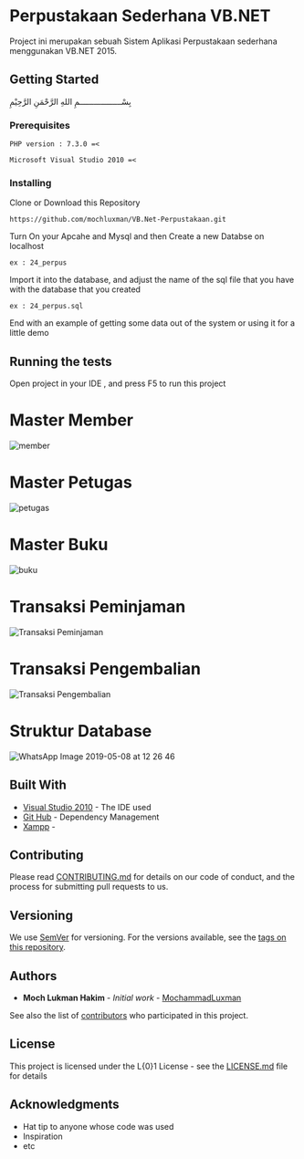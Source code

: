 # Perpustakaan Sederhana VB.NET
 Project ini merupakan sebuah Sistem Aplikasi Perpustakaan sederhana menggunakan VB.NET 2015.
## Getting Started

بِسْــــــــــــــــــمِ اللهِ الرَّحْمَنِ الرَّحِيْمِ

### Prerequisites

```
PHP version : 7.3.0 =<
```
```
Microsoft Visual Studio 2010 =<
```

### Installing

Clone or Download this Repository
```
https://github.com/mochluxman/VB.Net-Perpustakaan.git
```

Turn On your Apcahe and Mysql and then Create a new Databse on localhost

```
ex : 24_perpus
```

Import it into the database, and adjust the name of the sql file that you have with the database that you created

```
ex : 24_perpus.sql
```

End with an example of getting some data out of the system or using it for a little demo

## Running the tests

Open project in your IDE , and press F5 to run this project

# Master Member
![member](https://user-images.githubusercontent.com/45843296/58522445-9f82f180-81ea-11e9-9831-3328158c4736.PNG)

# Master Petugas
![petugas](https://user-images.githubusercontent.com/45843296/58522490-cc370900-81ea-11e9-86e1-996584a4dce9.PNG)

# Master Buku
![buku](https://user-images.githubusercontent.com/45843296/58522564-1ddf9380-81eb-11e9-9c0c-12e2ca1c5359.PNG)

# Transaksi Peminjaman
![Transaksi Peminjaman](https://user-images.githubusercontent.com/45843296/58522629-6e56f100-81eb-11e9-82e2-5f390875f469.PNG)

# Transaksi Pengembalian
![Transaksi Pengembalian](https://user-images.githubusercontent.com/45843296/58522718-c55cc600-81eb-11e9-935d-fcc48a9b6280.PNG)

# Struktur Database
![WhatsApp Image 2019-05-08 at 12 26 46](https://user-images.githubusercontent.com/45843296/58522787-1a004100-81ec-11e9-845d-0710073cb310.jpeg)

## Built With

* [Visual Studio 2010](https://docs.microsoft.com/en-us/previous-versions/visualstudio/) - The IDE used
* [Git Hub](https://github.com/) - Dependency Management
* [Xampp](https://www.apachefriends.org/docs/) - 

## Contributing

Please read [CONTRIBUTING.md](https://github.com/mochluxman/VB.Net-Perpustakaan/contributors) for details on our code of conduct, and the process for submitting pull requests to us.

## Versioning

We use [SemVer](http://semver.org/) for versioning. For the versions available, see the [tags on this repository](https://github.com/your/project/tags). 

## Authors

* **Moch Lukman Hakim** - *Initial work* - [MochammadLuxman](https://github.com/mochluxman)

See also the list of [contributors](https://github.com/mochluxman/VB.Net-Perpustakaan/contributors) who participated in this project.

## License

This project is licensed under the L{0}1 License - see the [LICENSE.md](LICENSE.md) file for details

## Acknowledgments

* Hat tip to anyone whose code was used
* Inspiration
* etc
